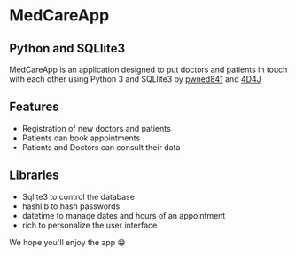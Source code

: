 # MedCareApp
## Python and SQLlite3

MedCareApp is an application designed to put doctors and patients in touch with each other using Python 3 and SQLlite3 by [pwned841](https://github.com/pwned841/) and [4D4J](https://github.com/4D4J/)

## Features

- Registration of new doctors and patients
- Patients can book appointments
- Patients and Doctors can consult their data

## Libraries
- Sqlite3 to control the database
- hashlib to hash passwords
- datetime to manage dates and hours of an appointment
- rich to personalize the user interface

We hope you'll enjoy the app 😁
